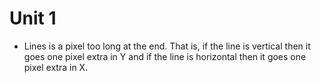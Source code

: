 # Unit 1
- Lines is a pixel too long at the end. That is, if the line is vertical then it goes one pixel extra in Y and if the line is horizontal then it goes one pixel extra in X.